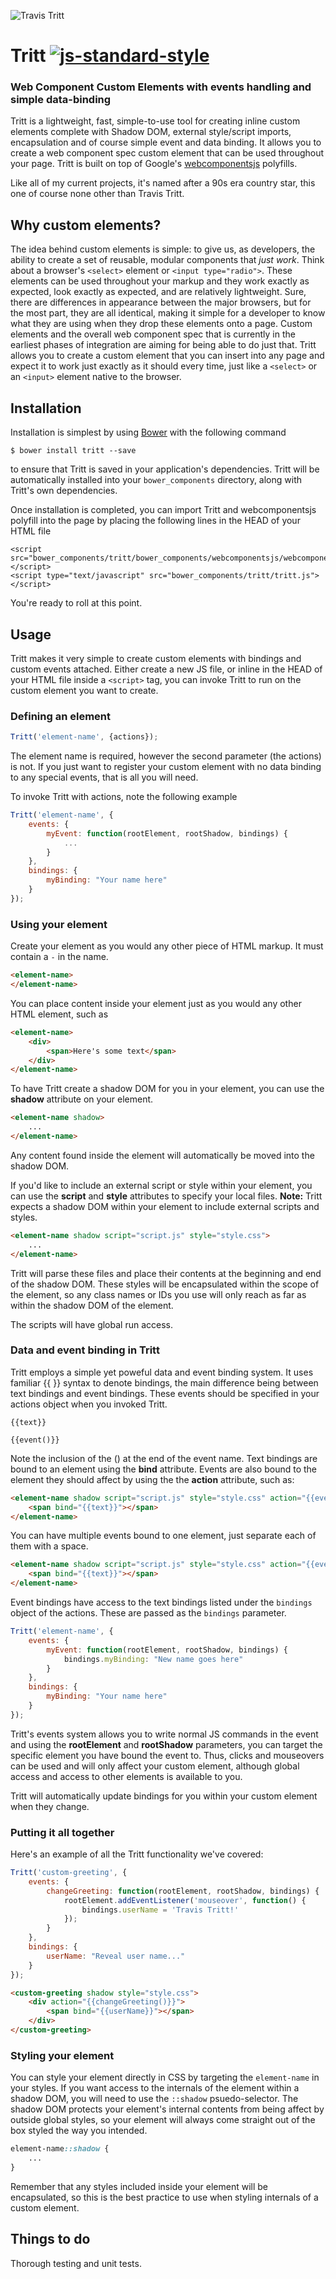 ![Travis Tritt](http://celebratearkansasmagazine.com/wp-content/uploads/2011/07/travis-tritt.jpg) 

# Tritt [![js-standard-style](https://img.shields.io/badge/code%20style-standard-brightgreen.svg?style=flat-square)](https://github.com/feross/standard)

### Web Component Custom Elements with events handling and simple data-binding

Tritt is a lightweight, fast, simple-to-use tool for creating inline custom elements complete with Shadow DOM, external style/script imports, encapsulation and of course simple event and data binding.  It allows you to create a web component spec custom element that can be used throughout your page. Tritt is built on top of Google's [webcomponentsjs](https://www.github.com/webcomponents/webcomponentsjs) polyfills.

Like all of my current projects, it's named after a 90s era country star, this one of course none other than Travis Tritt.

## Why custom elements?

The idea behind custom elements is simple: to give us, as developers, the ability to create a set of reusable, modular components that _just work_.  Think about a browser's `<select>` element or `<input type="radio">`.  These elements can be used throughout your markup and they work exactly as expected, look exactly as expected, and are relatively lightweight.  Sure, there are differences in appearance between the major browsers, but for the most part, they are all identical, making it simple for a developer to know what they are using when they drop these elements onto a page.  Custom elements and the overall web component spec that is currently in the earliest phases of integration are aiming for being able to do just that.  Tritt allows you to create a custom element that you can insert into any page and expect it to work just exactly as it should every time, just like a `<select>` or an `<input>` element native to the browser.

## Installation

Installation is simplest by using [Bower](http://www.bower.io) with the following command
	
	$ bower install tritt --save

to ensure that Tritt is saved in your application's dependencies.  Tritt will be automatically installed into your `bower_components` directory, along with Tritt's own dependencies.

Once installation is completed, you can import Tritt and webcomponentsjs polyfill into the page by placing the following lines in the HEAD of your HTML file

	<script src="bower_components/tritt/bower_components/webcomponentsjs/webcomponents.js"></script>
    <script type="text/javascript" src="bower_components/tritt/tritt.js"></script>

You're ready to roll at this point.

## Usage

Tritt makes it very simple to create custom elements with bindings and custom events attached. Either create a new JS file, or inline in the HEAD of your HTML file inside a `<script>` tag, you can invoke Tritt to run on the custom element you want to create.

### Defining an element

```js
Tritt('element-name', {actions});
```

The element name is required, however the second parameter (the actions) is not.  If you just want to register your custom element with no data binding to any special events, that is all you will need.  

To invoke Tritt with actions, note the following example

```js
Tritt('element-name', {
	events: {
		myEvent: function(rootElement, rootShadow, bindings) {
			...
		}
	},
	bindings: {
		myBinding: "Your name here"
	}
});
```
### Using your element

Create your element as you would any other piece of HTML markup.  It must contain a `-` in the name.

```html
<element-name>
</element-name>
```

You can place content inside your element just as you would any other HTML element, such as

```html
<element-name>
	<div>
		<span>Here's some text</span>
	</div>
</element-name>
```

To have Tritt create a shadow DOM for you in your element, you can use the **shadow** attribute on your element.

```html
<element-name shadow>
	...
</element-name>
```

Any content found inside the element will automatically be moved into the shadow DOM.

If you'd like to include an external script or style within your element, you can use the **script** and **style** attributes to specify your local files. **Note:** Tritt expects a shadow DOM within your element to include external scripts and styles.

```html
<element-name shadow script="script.js" style="style.css">
	...
</element-name>
```

Tritt will parse these files and place their contents at the beginning and end of the shadow DOM. These styles will be encapsulated within the scope of the element, so any class names or IDs you use will only reach as far as within the shadow DOM of the element.

The scripts will have global run access. 

### Data and event binding in Tritt

Tritt employs a simple yet poweful data and event binding system.  It uses familiar {{ }} syntax to denote bindings, the main difference being between text bindings and event bindings. These events should be specified in your actions object when you invoked Tritt.
	
	{{text}}
	
	{{event()}}

Note the inclusion of the () at the end of the event name.  Text bindings are bound to an element using the **bind** attribute. Events are also bound to the element they should affect by using the the **action** attribute, such as:

```html
<element-name shadow script="script.js" style="style.css" action="{{event()}}">
	<span bind="{{text}}"></span>
</element-name>
```

You can have multiple events bound to one element, just separate each of them with a space.

```html
<element-name shadow script="script.js" style="style.css" action="{{event1()}} {{event2()}}">
	<span bind="{{text}}"></span>
</element-name>
```

Event bindings have access to the text bindings listed under the `bindings` object of the actions.  These are passed as the `bindings` parameter.

```js
Tritt('element-name', {
	events: {
		myEvent: function(rootElement, rootShadow, bindings) {
			bindings.myBinding: "New name goes here"
		}
	},
	bindings: {
		myBinding: "Your name here"
	}
});
```

Tritt's events system allows you to write normal JS commands in the event and using the **rootElement** and **rootShadow** parameters, you can target the specific element you have bound the event to. Thus, clicks and mouseovers can be used and will only affect your custom element, although global access and access to other elements is available to you.

Tritt will automatically update bindings for you within your custom element when they change.

### Putting it all together

Here's an example of all the Tritt functionality we've covered:

```js
Tritt('custom-greeting', {
	events: {
		changeGreeting: function(rootElement, rootShadow, bindings) {
			rootElement.addEventListener('mouseover', function() {
				bindings.userName = 'Travis Tritt!'
			});
		}
	},
	bindings: {
		userName: "Reveal user name..."
	}
});
```

```html
<custom-greeting shadow style="style.css">
	<div action="{{changeGreeting()}}">
		<span bind="{{userName}}"></span>
	</div>
</custom-greeting>
``` 

### Styling your element

You can style your element directly in CSS by targeting the `element-name` in your styles.  If you want access to the internals of the element within a shadow DOM, you will need to use the `::shadow` psuedo-selector. The shadow DOM protects your element's internal contents from being affect by outside global styles, so your element will always come straight out of the box styled the way you intended.

```css
element-name::shadow {
	...
}
```

Remember that any styles included inside your element will be encapsulated, so this is the best practice to use when styling internals of a custom element. 

## Things to do

Thorough testing and unit tests.
